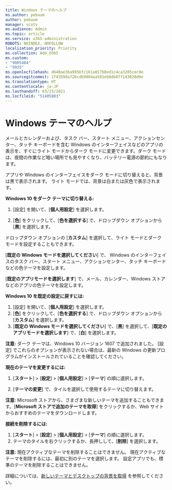 ```yaml
---
title: Windows テーマのヘルプ
ms.author: pebaum
author: pebaum
manager: scotv
ms.audience: Admin
ms.topic: article
ms.service: o365-administration
ROBOTS: NOINDEX, NOFOLLOW
localization_priority: Priority
ms.collection: Adm_O365
ms.custom:
- "9005404"
- "9935"
ms.openlocfilehash: d640ae3ba9956fc161a017b0ed1c4ca3205cec9e
ms.sourcegitcommit: 1f43598a726cdb9904aa501eb8db87f143020d9e
ms.translationtype: HT
ms.contentlocale: ja-JP
ms.lasthandoff: 03/23/2021
ms.locfileid: "51405803"
---
```

# <a name="help-with-windows-themes"></a>Windows テーマのヘルプ

メールとカレンダーおよび、タスク バー、スタート メニュー、アクションセンター、タッチ キーボードを含む Windows のインターフェイスなどのアプリの表示を、すぐにライト モードからダーク モードに変更できます。ダーク モードは、夜間の作業など暗い場所でも見やすくなり、バッテリー電源の節約にもなります。  

アプリや Windows のインターフェイスをダーク モードに切り替えると、背景は黒で表示されます。 ライト モードでは、背景は白または灰色で表示されます。
 
**Windows 10 をダーク テーマに切り替える:**

1. [設定] を開いて、[**個人用設定**] を選択します。
  
1. [**色**] をクリックして、[**色を選択する**] で、ドロップダウン オプションから [**黒**] を選択します。

ドロップダウン オプションの [**カスタム**] を選択して、ライト モードとダーク モードを設定することもできます。

[**既定の Windows モードを選択してください**] で、 Windows のインターフェイスのタスク バー、スタート メニュー、アクションセンター、タッチ キーボードなどの色テーマを設定します。  

[**既定のアプリモードを選択します**] で、メール、カレンダー、Windows ストアなどのアプリの色テーマを設定します。
 
**Windows 10 を既定の設定に戻すには:**

1. [設定] を開いて、[**個人用設定**] を選択します。  
1. [**色**] をクリックして、[**色を選択する**] で、ドロップダウン オプションから [**カスタム**] を選択します。  
1. [**既定の Windows モードを選択してください**] で、[**黒**] を選択して、[**既定のアプリモードを選択します**] で、[**白**] を選択します。

**注意:** ダーク テーマは、Windows 10 バージョン 1607 で追加されました。 [設定] でこれらのオプションが表示されない場合は、最新の Windows の更新プログラムがインストールされていることを確認してください。

**現在のテーマを変更するには:**

1. [**スタート**]  >  [**設定**]  >  [**個人用設定**]  >  [**テーマ**] の順に選択します。  

1. [**テーマの変更**] で、タイルを選択して使用するテーマに切り替えます。 

**注意:** Microsoft ストアから、さまざまな新しいテーマを追加することもできます。[**Microsoft ストアで追加のテーマを取得**] をクリックするか、Web サイトからおすすめのテーマをダウンロードします。

**接続を削除するには:**

1. [**スタート**]  >  [**設定**]  >  [**個人用設定**]  >  [**テーマ**] の順に選択します。 
1. テーマのタイルを右クリックするか、長押しして、[**削除**] を選択します。 

**注意:** 現在アクティブなテーマを削除することはできません。 現在アクティブなテーマを削除するには、最初に別のテーマを選択します。 設定アプリでも、標準のテーマを削除することはできません。

詳細については、[新しいテーマとデスクトップの背景を取得](https://support.microsoft.com/windows/get-new-themes-and-desktop-backgrounds-09e3e0a6-02e3-5ecd-22a1-5d048e3cb0d3) を参照してください。
